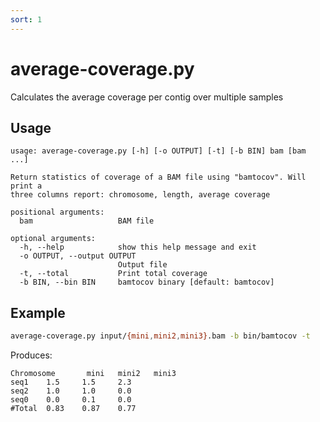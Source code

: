 ```yaml
---
sort: 1
---
```


# average-coverage.py

Calculates the average coverage per contig over multiple samples

## Usage

```text
usage: average-coverage.py [-h] [-o OUTPUT] [-t] [-b BIN] bam [bam ...]

Return statistics of coverage of a BAM file using "bamtocov". Will print a
three columns report: chromosome, length, average coverage

positional arguments:
  bam                   BAM file

optional arguments:
  -h, --help            show this help message and exit
  -o OUTPUT, --output OUTPUT
                        Output file
  -t, --total           Print total coverage
  -b BIN, --bin BIN     bamtocov binary [default: bamtocov]

```

## Example

```bash
average-coverage.py input/{mini,mini2,mini3}.bam -b bin/bamtocov -t
```

Produces:

```text
Chromosome       mini   mini2   mini3
seq1    1.5     1.5     2.3
seq2    1.0     1.0     0.0
seq0    0.0     0.1     0.0
#Total  0.83    0.87    0.77
```
